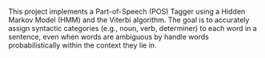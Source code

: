 This project implements a Part-of-Speech (POS) Tagger using a Hidden Markov Model (HMM) and the Viterbi algorithm. The goal is to accurately assign syntactic categories (e.g., noun, verb, determiner) to each word in a sentence, even when words are ambiguous by handle words probabilistically within the context they lie in.
